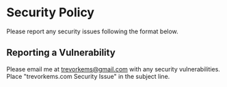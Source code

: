 # Security Policy

Please report any security issues following the format below.

## Reporting a Vulnerability

Please email me at trevorkems@gmail.com with any security vulnerabilities. Place "trevorkems.com Security Issue" in the subject line.
